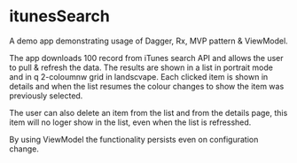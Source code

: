 # itunesSearch

A demo app demonstrating usage of Dagger, Rx, MVP pattern & ViewModel.

The app downloads 100 record from iTunes search API and allows the user to pull & refresh the data.
The results are shown in a list in portrait mode and in q 2-coloumnw grid in landscvape.
Each clicked item is shown in details and when the list resumes the colour changes to show the item was previously selected.

The user can also delete an item from the list and from the details page, this item will no loger show in the list, even when the list is refresshed.

By using ViewModel the functionality persists even on configuration change.
